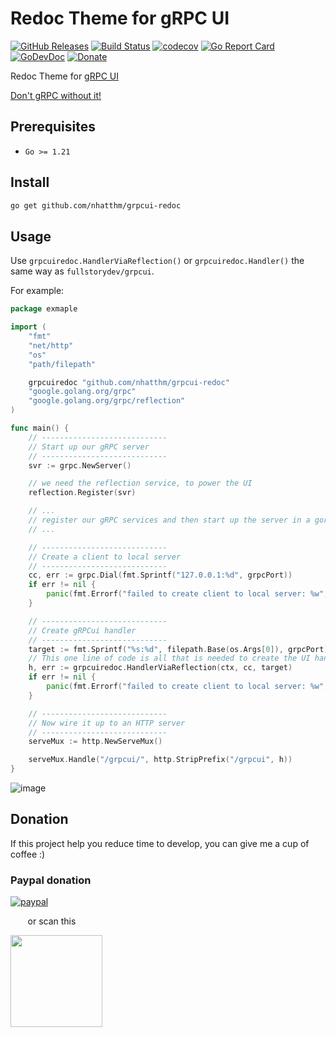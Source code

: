 # Redoc Theme for gRPC UI

[![GitHub Releases](https://img.shields.io/github/v/release/nhatthm/grpcui-redoc)](https://github.com/nhatthm/grpcui-redoc/releases/latest)
[![Build Status](https://github.com/nhatthm/grpcui-redoc/actions/workflows/test.yaml/badge.svg)](https://github.com/nhatthm/grpcui-redoc/actions/workflows/test.yaml)
[![codecov](https://codecov.io/gh/nhatthm/grpcui-redoc/branch/master/graph/badge.svg?token=eTdAgDE2vR)](https://codecov.io/gh/nhatthm/grpcui-redoc)
[![Go Report Card](https://goreportcard.com/badge/github.com/nhatthm/grpcui-redoc)](https://goreportcard.com/report/github.com/nhatthm/grpcui-redoc)
[![GoDevDoc](https://img.shields.io/badge/dev-doc-00ADD8?logo=go)](https://pkg.go.dev/github.com/nhatthm/grpcui-redoc)
[![Donate](https://img.shields.io/badge/Donate-PayPal-green.svg)](https://www.paypal.com/donate/?hosted_button_id=PJZSGJN57TDJY)

Redoc Theme for [gRPC UI](https://github.com/fullstorydev/grpcui/)

[Don't gRPC without it!](https://www.fullstory.com/blog/grpcui-dont-grpc-without-it/)

## Prerequisites

- `Go >= 1.21`

## Install

```bash
go get github.com/nhatthm/grpcui-redoc
```

## Usage

Use `grpcuiredoc.HandlerViaReflection()` or `grpcuiredoc.Handler()` the same way as `fullstorydev/grpcui`.

For example:

```go
package exmaple

import (
	"fmt"
	"net/http"
	"os"
	"path/filepath"

	grpcuiredoc "github.com/nhatthm/grpcui-redoc"
	"google.golang.org/grpc"
	"google.golang.org/grpc/reflection"
)

func main() {
	// ----------------------------
	// Start up our gRPC server
	// ----------------------------
	svr := grpc.NewServer()

	// we need the reflection service, to power the UI
	reflection.Register(svr)

	// ...
	// register our gRPC services and then start up the server in a goroutine
	// ...

	// ----------------------------
	// Create a client to local server
	// ----------------------------
	cc, err := grpc.Dial(fmt.Sprintf("127.0.0.1:%d", grpcPort))
	if err != nil {
		panic(fmt.Errorf("failed to create client to local server: %w", err))
	}

	// ----------------------------
	// Create gRPCui handler
	// ----------------------------
	target := fmt.Sprintf("%s:%d", filepath.Base(os.Args[0]), grpcPort)
	// This one line of code is all that is needed to create the UI handler!
	h, err := grpcuiredoc.HandlerViaReflection(ctx, cc, target)
	if err != nil {
		panic(fmt.Errorf("failed to create client to local server: %w", err))
	}

	// ----------------------------
	// Now wire it up to an HTTP server
	// ----------------------------
	serveMux := http.NewServeMux()

	serveMux.Handle("/grpcui/", http.StripPrefix("/grpcui", h))
}
```

![image](https://user-images.githubusercontent.com/1154587/153202990-13515fc3-9a9e-433c-909e-101d167381ae.png)

## Donation

If this project help you reduce time to develop, you can give me a cup of coffee :)

### Paypal donation

[![paypal](https://www.paypalobjects.com/en_US/i/btn/btn_donateCC_LG.gif)](https://www.paypal.com/donate/?hosted_button_id=PJZSGJN57TDJY)

&nbsp;&nbsp;&nbsp;&nbsp;&nbsp;&nbsp;&nbsp;or scan this

<img src="https://user-images.githubusercontent.com/1154587/113494222-ad8cb200-94e6-11eb-9ef3-eb883ada222a.png" width="147px" />
